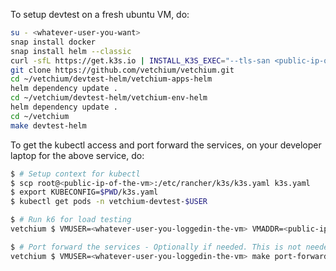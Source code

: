 To setup devtest on a fresh ubuntu VM, do:

```bash
su - <whatever-user-you-want>
snap install docker
snap install helm --classic
curl -sfL https://get.k3s.io | INSTALL_K3S_EXEC="--tls-san <public-ip-of-the-vm>" sh -
git clone https://github.com/vetchium/vetchium.git
cd ~/vetchium/devtest-helm/vetchium-apps-helm
helm dependency update .
cd ~/vetchium/devtest-helm/vetchium-env-helm
helm dependency update .
cd ~/vetchium
make devtest-helm
```

To get the kubectl access and port forward the services, on your developer laptop for the above service, do:
```bash
$ # Setup context for kubectl
$ scp root@<public-ip-of-the-vm>:/etc/rancher/k3s/k3s.yaml k3s.yaml
$ export KUBECONFIG=$PWD/k3s.yaml
$ kubectl get pods -n vetchium-devtest-$USER

$ # Run k6 for load testing
vetchium $ VMUSER=<whatever-user-you-loggedin-the-vm> VMADDR=<public-ip-of-the-vm> make k6

$ # Port forward the services - Optionally if needed. This is not needed mostly, if the VMADDR services are reachable directly via VMADDR
vetchium $ VMUSER=<whatever-user-you-loggedin-the-vm> make port-forward-helm
```
